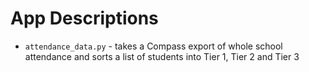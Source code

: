 # App Descriptions

- `attendance_data.py` - takes a Compass export of whole school attendance and sorts a list of students into Tier 1, Tier 2 and Tier 3

